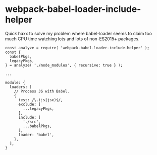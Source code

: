 # webpack-babel-loader-include-helper

Quick haxx to solve my problem where babel-loader seems to claim too much CPU time watching lots and lots of non-ES2015+ packages.

```
const analyze = require( 'webpack-babel-loader-include-helper' );
const {
  babelPkgs,
  legacyPkgs,
} = analyze( './node_modules', { recursive: true } );

...

module: {
  loaders: [
    // Process JS with Babel.
    {
      test: /\.(js|jsx)$/,
      exclude: [
        ...legacyPkgs,
      ],
      include: [
        './src',
        ...babelPkgs,
      ],
      loader: 'babel',
    },
  ],
}
```

